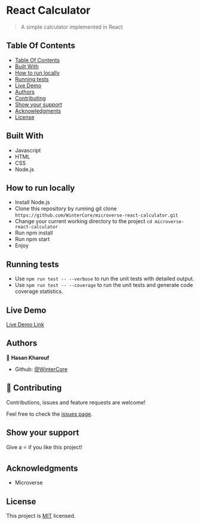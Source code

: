 # React Calculator

> A simple calculator implemented in React

## Table Of Contents

- [Table Of Contents](#table-of-contents)
- [Built With](#built-with)
- [How to run locally](#how-to-run-locally)
- [Running tests](#running-tests)
- [Live Demo](#live-demo)
- [Authors](#authors)
- [Contributing](#contributing)
- [Show your support](#show-your-support)
- [Acknowledgments](#acknowledgments)
- [License](#license)

<!-- ![screenshot](./public/app-screenshot.gif) -->

## Built With

- Javascript
- HTML
- CSS
- Node.js
  
## How to run locally

- Install Node.js
- Clone this repository by running git clone `https://github.com/WinterCore/microverse-react-calculator.git`
- Change your current working directory to the project `cd microverse-react-calculator`
- Run npm install
- Run npm start
- Enjoy

## Running tests

- Use `npm run test -- --verbose` to run the unit tests with detailed output.
- Use `npm run test -- --coverage` to run the unit tests and generate code coverage statistics.
 
## Live Demo 

[Live Demo Link](https://wintercore-react-calculator.herokuapp.com/)


## Authors

👤 **Hasan Kharouf**

- Github: [@WinterCore](https://github.com/WinterCore)

## 🤝 Contributing

Contributions, issues and feature requests are welcome!

Feel free to check the [issues page](issues/).

## Show your support

Give a ⭐️ if you like this project!

## Acknowledgments

- Microverse

## License

This project is [MIT](LICENSE) licensed.
